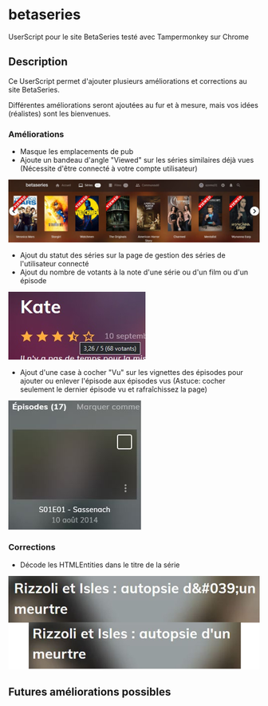 # betaseries
UserScript pour le site BetaSeries testé avec Tampermonkey sur Chrome

## Description
Ce UserScript permet d'ajouter plusieurs améliorations et corrections au site BetaSeries.

Différentes améliorations seront ajoutées au fur et à mesure, mais vos idées (réalistes) sont les bienvenues.

### Améliorations
* Masque les emplacements de pub
* Ajoute un bandeau d'angle "Viewed" sur les séries similaires déjà vues (Nécessite d'être connecté à votre compte utilisateur)

![Séries similaires avec le bandeau vues](/img/similarsViewed.jpg "Séries similaires avec le bandeau vues")
* Ajout du statut des séries sur la page de gestion des séries de l'utilisateur connecté
* Ajout du nombre de votants à la note d'une série ou d'un film ou d'un épisode

![Nombre de votants](/img/nbVotants.jpg "Nombre de votants")
* Ajout d'une case à cocher "Vu" sur les vignettes des épisodes pour ajouter ou enlever l'épisode aux épisodes vus (Astuce: cocher seulement le dernier épisode vu et rafraîchissez la page)

![Case à cocher VU d'un épisode](/img/checkSeen.jpg "Case à cocher VU d'un épisode")

### Corrections
* Décode les HTMLEntities dans le titre de la série

![HTMLEntities](/img/HTMLEntities-title.png "HTMLEntities dans le titre")

## Futures améliorations possibles

